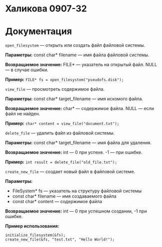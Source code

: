 # Халикова 0907-32

# Документация

`open_filesystem` — открыть или создать файл файловой системы.

**Параметры:** const char* filename — имя файла файловой системы.

**Возвращаемое значение:**
FILE* — указатель на открытый файл.
NULL — в случае ошибки.

**Пример:**
`FILE* fs = open_filesystem("pseudofs.disk");`

`view_file` — просмотреть содержимое файла.

**Параметры:** const char* target_filename — имя искомого файла.

**Возвращаемое значение:**
char* — содержимое файла.
NULL — если файл не найден.

**Пример:** `char* content = view_file("document.txt");`

`delete_file` — удалить файл из файловой системы.

**Параметры:** const char* target_filename — имя файла для удаления.

**Возвращаемое значение:**
int — 0 при успехе.
-1 — при ошибке.

**Пример:** `int result = delete_file("old_file.txt");`

`create_new_file` — создает новый файл в файловой системе.

**Параметры:**
- FileSystem* fs — указатель на структуру файловой системы
- const char* filename — имя создаваемого файла
- const char* content — содержимое файла

**Возвращаемое значение:** int — 0 при успешном создании, -1 при ошибке.

**Пример использования:**
```FileSystem fs;
initialize_filesystem(&fs);
create_new_file(&fs, "test.txt", "Hello World!");
